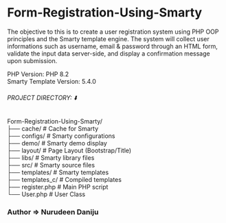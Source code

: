 # Form-Registration-Using-Smarty

The objective to this is to create a user registration system using PHP OOP principles and the Smarty template engine. The system will collect user informations such as username, email & password through an HTML form, validate the input data server-side, and display a confirmation message upon submission.

PHP Version: PHP 8.2 <br />
Smarty Template Version: 5.4.0

###### PROJECT DIRECTORY: ⬇️ <br />
Form-Registration-Using-Smarty/ <br />
  ├── cache/           # Cache for Smarty <br />
  ├── configs/         # Smarty configurations <br />
  ├── demo/            # Smarty demo display <br />
  ├── layout/          # Page Layout (Bootstrap/Title) <br />
  ├── libs/            # Smarty library files <br />
  ├── src/             # Smarty source files <br />
  ├── templates/       # Smarty templates <br />
  ├── templates_c/     # Compiled templates <br />
  ├── register.php     # Main PHP script <br />
  └── User.php         # User Class <br />



### Author => Nurudeen Daniju